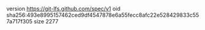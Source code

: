 version https://git-lfs.github.com/spec/v1
oid sha256:493e8995157462ced9df4547878e6a55fecc8afc22e528429833c557a717f305
size 2277
